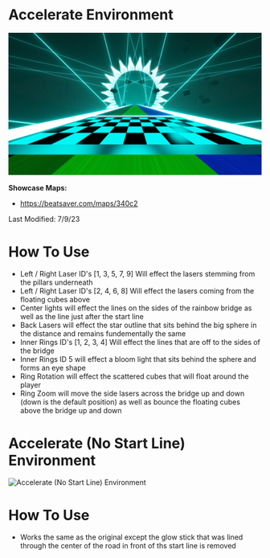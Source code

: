 # Accelerate Environment
![Accelerate Environment](Accelerate.png)

**Showcase Maps:**
- https://beatsaver.com/maps/340c2

Last Modified: 7/9/23

# How To Use

- Left / Right Laser ID's [1, 3, 5, 7, 9] Will effect the lasers stemming from the pillars underneath
- Left / Right Laser ID's [2, 4, 6, 8] Will effect the lasers coming from the floating cubes above
- Center lights will effect the lines on the sides of the rainbow bridge as well as the line just after the start line
- Back Lasers will effect the star outline that sits behind the big sphere in the distance and remains fundementally the same
- Inner Rings ID's [1, 2, 3, 4] Will effect the lines that are off to the sides of the bridge
- Inner Rings ID 5 will effect a bloom light that sits behind the sphere and forms an eye shape
- Ring Rotation will effect the scattered cubes that will float around the player
- Ring Zoom will move the side lasers across the bridge up and down (down is the default position) as well as bounce the floating cubes above the bridge up and down

# Accelerate (No Start Line) Environment
![Accelerate (No Start Line) Environment](Accelerate%20(No%20Start%20Line).png)

# How To Use

- Works the same as the original except the glow stick that was lined through the center of the road in front of ths start line is removed